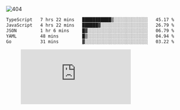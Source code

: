 ![404](https://user-images.githubusercontent.com/378023/89412096-6f759d80-d761-11ea-8c57-84b30ef3f2b1.png)

<!--START_SECTION:waka-->

```txt
TypeScript   7 hrs 22 mins   ███████████▒░░░░░░░░░░░░░   45.17 %
JavaScript   4 hrs 22 mins   ██████▓░░░░░░░░░░░░░░░░░░   26.79 %
JSON         1 hr 6 mins     █▓░░░░░░░░░░░░░░░░░░░░░░░   06.79 %
YAML         48 mins         █▒░░░░░░░░░░░░░░░░░░░░░░░   04.94 %
Go           31 mins         ▓░░░░░░░░░░░░░░░░░░░░░░░░   03.22 %
```

<!--END_SECTION:waka-->
<figure><embed src="https://wakatime.com/share/@018b853e-267a-435d-a858-33e2b098b9d7/f3c3aa68-553a-4373-a9f9-2d456f62f780.svg"></embed></figure>
